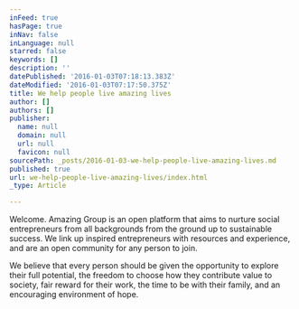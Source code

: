 ```yaml
---
inFeed: true
hasPage: true
inNav: false
inLanguage: null
starred: false
keywords: []
description: ''
datePublished: '2016-01-03T07:18:13.383Z'
dateModified: '2016-01-03T07:17:50.375Z'
title: We help people live amazing lives
author: []
authors: []
publisher:
  name: null
  domain: null
  url: null
  favicon: null
sourcePath: _posts/2016-01-03-we-help-people-live-amazing-lives.md
published: true
url: we-help-people-live-amazing-lives/index.html
_type: Article

---
```

Welcome. Amazing Group is an open platform that aims to nurture social entrepreneurs from all backgrounds from the ground up to sustainable success. We link up inspired entrepreneurs with resources and experience, and are an open community for any person to join.

We believe that every person should be given the opportunity to explore their full potential, the freedom to choose how they contribute value to society, fair reward for their work, the time to be with their family, and an encouraging environment of hope.